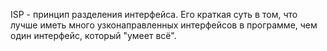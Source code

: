 ISP - принцип разделения интерфейса. Его краткая суть в том, что лучше иметь много узконаправленных интерфейсов в программе, чем один интерфейс, который "умеет всё".